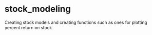 # stock_modeling
Creating stock models and creating functions such as ones for plotting percent return on stock
